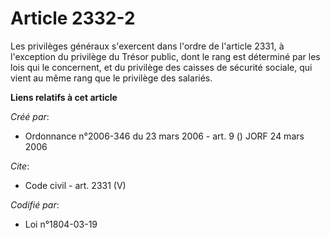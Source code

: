 # Article 2332-2

Les privilèges généraux s'exercent dans l'ordre de l'article 2331, à l'exception du privilège du Trésor public, dont le rang
est déterminé par les lois qui le concernent, et du privilège des caisses de sécurité sociale, qui vient au même rang que le
privilège des salariés.

**Liens relatifs à cet article**

_Créé par_:

  - Ordonnance n°2006-346 du 23 mars 2006 - art. 9 () JORF 24 mars 2006

_Cite_:

  - Code civil - art. 2331 (V)

_Codifié par_:

  - Loi n°1804-03-19
